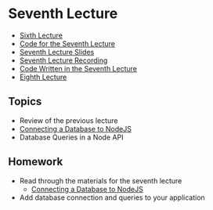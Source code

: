 # Seventh Lecture

- [Sixth Lecture](../Lesson-06/README.md)
- [Code for the Seventh Lecture](./code/07.zip)
- [Seventh Lecture Slides](Slides.md)
- [Seventh Lecture Recording]()
- [Code Written in the Seventh Lecture]()
- [Eighth Lecture](../Lesson-08/README.md)

## Topics

- Review of the previous lecture
- [Connecting a Database to NodeJS](../../../Databases/Topics/MySQL-NodeJS/README.md)
- Database Queries in a Node API

## Homework

- Read through the materials for the seventh lecture
  - [Connecting a Database to NodeJS](../../../Databases/Topics/MySQL-NodeJS/README.md)
- Add database connection and queries to your application
